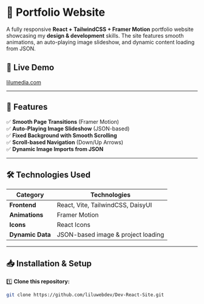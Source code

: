 # 🚀 Portfolio Website

A fully responsive **React + TailwindCSS + Framer Motion** portfolio website showcasing my **design & development** skills. The site features smooth animations, an auto-playing image slideshow, and dynamic content loading from JSON.

## 🎨 Live Demo  
[lilumedia.com](www.lilumedia.com)

---

## 📂 Features
✅ **Smooth Page Transitions** (Framer Motion)  
✅ **Auto-Playing Image Slideshow** (JSON-based)  
✅ **Fixed Background with Smooth Scrolling**  
✅ **Scroll-based Navigation** (Down/Up Arrows)  
✅ **Dynamic Image Imports from JSON**  

---

## 🛠️ Technologies Used
| **Category**      | **Technologies**  |
|------------------|----------------|
| **Frontend**      | React, Vite, TailwindCSS, DaisyUI  |
| **Animations**    | Framer Motion  |
| **Icons**        | React Icons  |
| **Dynamic Data**  | JSON-based image & project loading  |

---

## 📥 Installation & Setup
1️⃣ **Clone this repository:**
```sh
git clone https://github.com/liluwebdev/Dev-React-Site.git

